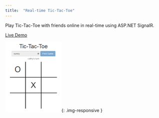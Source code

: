 ```yaml
---
title:  "Real-time Tic-Tac-Toe"
---
```

Play Tic-Tac-Toe with friends online in real-time using ASP.NET SignalR.

[Live Demo](http://tictactoefriends.azurewebsites.net/)

![TicTacToe](/assets/profile_tictactoe.png){: .img-responsive }
